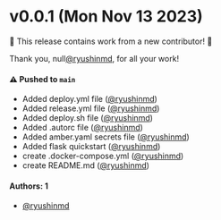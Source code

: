# v0.0.1 (Mon Nov 13 2023)

:tada: This release contains work from a new contributor! :tada:

Thank you, null[@ryushinmd](https://github.com/ryushinmd), for all your work!

#### ⚠️ Pushed to `main`

- Added deploy.yml file ([@ryushinmd](https://github.com/ryushinmd))
- Added release.yml file ([@ryushinmd](https://github.com/ryushinmd))
- Added deploy.sh file ([@ryushinmd](https://github.com/ryushinmd))
- Added .autorc file ([@ryushinmd](https://github.com/ryushinmd))
- Added amber.yaml secrets file ([@ryushinmd](https://github.com/ryushinmd))
- Added flask quickstart ([@ryushinmd](https://github.com/ryushinmd))
- create .docker-compose.yml ([@ryushinmd](https://github.com/ryushinmd))
- create README.md ([@ryushinmd](https://github.com/ryushinmd))

#### Authors: 1

- [@ryushinmd](https://github.com/ryushinmd)
